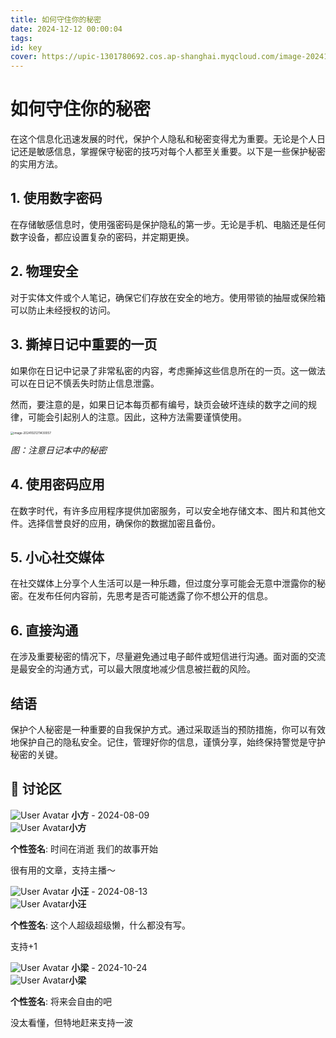 ```yaml
---
title: 如何守住你的秘密
date: 2024-12-12 00:00:04
tags:
id: key
cover: https://upic-1301780692.cos.ap-shanghai.myqcloud.com/image-20241021180155016-20241021-180155.png
---
```


# 如何守住你的秘密

在这个信息化迅速发展的时代，保护个人隐私和秘密变得尤为重要。无论是个人日记还是敏感信息，掌握保守秘密的技巧对每个人都至关重要。以下是一些保护秘密的实用方法。

## 1. 使用数字密码

在存储敏感信息时，使用强密码是保护隐私的第一步。无论是手机、电脑还是任何数字设备，都应设置复杂的密码，并定期更换。

## 2. 物理安全

对于实体文件或个人笔记，确保它们存放在安全的地方。使用带锁的抽屉或保险箱可以防止未经授权的访问。

## 3. 撕掉日记中重要的一页

如果你在日记中记录了非常私密的内容，考虑撕掉这些信息所在的一页。这一做法可以在日记不慎丢失时防止信息泄露。

然而，要注意的是，如果日记本每页都有编号，缺页会破坏连续的数字之间的规律，可能会引起别人的注意。因此，这种方法需要谨慎使用。

<img src="https://upic-1301780692.cos.ap-shanghai.myqcloud.com/image-20241021211430057-20241021-211430.png" alt="image-20241021211430057" style="zoom:33%;" />

*图：注意日记本中的秘密*

## 4. 使用密码应用

在数字时代，有许多应用程序提供加密服务，可以安全地存储文本、图片和其他文件。选择信誉良好的应用，确保你的数据加密且备份。

## 5. 小心社交媒体

在社交媒体上分享个人生活可以是一种乐趣，但过度分享可能会无意中泄露你的秘密。在发布任何内容前，先思考是否可能透露了你不想公开的信息。

## 6. 直接沟通

在涉及重要秘密的情况下，尽量避免通过电子邮件或短信进行沟通。面对面的交流是最安全的沟通方式，可以最大限度地减少信息被拦截的风险。

## 结语

保护个人秘密是一种重要的自我保护方式。通过采取适当的预防措施，你可以有效地保护自己的隐私安全。记住，管理好你的信息，谨慎分享，始终保持警觉是守护秘密的关键。



<div class="comments-container">
    <h2>💬 讨论区</h2>
    <div class="comment" data-date="2024-08-09">
        <div class="comment-header">
            <img src="https://upic-1301780692.cos.ap-shanghai.myqcloud.com/image-20241024115354321-20241024-115355.png" alt="User Avatar" class="comment-avatar">
            <strong>小方</strong> - <span>2024-08-09</span>
            <div class="popover">
                <div class="popover-content">
                    <img src="https://upic-1301780692.cos.ap-shanghai.myqcloud.com/image-20241024115354321-20241024-115355.png" alt="User Avatar" class="comment-avatar"><strong>小方</strong>
                    <span class="status-indicator xiaofang"></span>
                    <p><b>个性签名</b>: 时间在消逝 我们的故事开始</p>
                </div>
            </div>
        </div>
        <div class="comment-body">
            <p>很有用的文章，支持主播～</p>
        </div>
    </div>
     <div class="comment" data-date="2024-08-13">
        <div class="comment-header">
            <img src="https://upic-1301780692.cos.ap-shanghai.myqcloud.com/image-20241024001536075-20241024-001536.png" alt="User Avatar" class="comment-avatar">
            <strong>小汪</strong> - <span>2024-08-13</span>
            <div class="popover">
                <div class="popover-content">
                    <img src="https://upic-1301780692.cos.ap-shanghai.myqcloud.com/image-20241024001536075-20241024-001536.png" alt="User Avatar" class="comment-avatar"><strong>小汪</strong>
                    <span class="status-indicator xiaowang"></span>
                    <p><b>个性签名</b>: 这个人超级超级懒，什么都没有写。</p>
                </div>
            </div>
        </div>
        <div class="comment-body">
            <p>支持+1</p>
        </div>
    </div>
    <div class="comment " data-date="2024-10-24">
        <div class="comment-header">
            <img src="https://upic-1301780692.cos.ap-shanghai.myqcloud.com/image-20241024001824643-20241024-001824.png" alt="User Avatar" class="comment-avatar">
            <strong>小梁</strong> - <span>2024-10-24</span>
            <div class="popover">
                <div class="popover-content">
                    <img src="https://upic-1301780692.cos.ap-shanghai.myqcloud.com/image-20241024001824643-20241024-001824.png" alt="User Avatar" class="comment-avatar"><strong>小梁</strong>
                    <span class="status-indicator xiaoliang"></span>
                    <p><b>个性签名</b>: 将来会自由的吧</p>
                </div>
            </div>
        </div>
        <div class="comment-body">
            <p>没太看懂，但特地赶来支持一波</p>
        </div>
    </div>
</div>